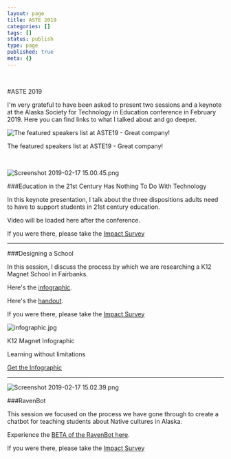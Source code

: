 ```yaml
---
layout: page
title: ASTE 2019
categories: []
tags: []
status: publish
type: page
published: true
meta: {}
---
```


 

#ASTE 2019


I'm very grateful to have been asked to present two sessions and a keynote at the Alaska Society for Technology in Education conference in February 2019. Here you can find links to what I talked about and go deeper.












































  

    
  
    
![The featured speakers list at ASTE19 - Great company!](/squarespace_images/content_v1_4fffa949e4b0b4590d67b4e7_1550447454644-GGA48CIQ02WY97AS0L4V_Screenshot+2019-02-17+14.49.59.png_)
        
          
        

        
          
          
The featured speakers list at ASTE19 - Great company!
  


  


  










































  

    
  
    
![Screenshot 2019-02-17 15.00.45.png](/squarespace_images/content_v1_4fffa949e4b0b4590d67b4e7_1550448072061-Q3E6ZN50028V8UVSLBF9_Screenshot+2019-02-17+15.00.45.png_)
  


  



###Education in the 21st Century Has Nothing To Do With Technology


In this keynote presentation, I talk about the three dispositions adults need to have to support students in 21st century education.

Video will be loaded here after the conference.

If you were there, please take the 
[Impact Survey](http://transformativeprincipal.org/impact)




****


###Designing a School


In this session, I discuss the process by which we are researching a K12 Magnet School in Fairbanks.

Here's the 
[infographic](https://drive.google.com/open?id=1A1FFktyYkRYZgNnIR5-gSZxG7Z-05Hzi).

Here's the 
[handout](https://drive.google.com/open?id=1cNJV7OYiJOR5OLnwNisB5NDtdyU5nlh-vjVVxHSQwVM).

If you were there, please take the 
[Impact Survey](http://transformativeprincipal.org/impact)












































  

    

      
![infographic.jpg](/squarespace_images/content_v1_4fffa949e4b0b4590d67b4e7_1550447723022-N3M3PDMLSE5BNY5UGAFT_infographic.jpg_)

        
          
          
K12 Magnet Infographic
              

              
                
Learning without limitations
              

              
                
[Get the Infographic](https://drive.google.com/open?id=1A1FFktyYkRYZgNnIR5-gSZxG7Z-05Hzi)

    

  



****











































  

    
  
    
![Screenshot 2019-02-17 15.02.39.png](/squarespace_images/content_v1_4fffa949e4b0b4590d67b4e7_1550448173539-EXGD5T1ZP5HZUUM4MHJA_Screenshot+2019-02-17+15.02.39.png_)
  


  



###RavenBot


This session we focused on the process we have gone through to create a chatbot for teaching students about Native cultures in Alaska.

Experience the 
[BETA of the RavenBot here](http://bit.ly/ASTEravenbot).

If you were there, please take the 
[Impact Survey](http://transformativeprincipal.org/impact)
